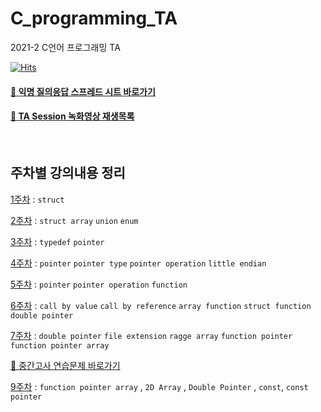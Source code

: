 # C_programming_TA
2021-2 C언어 프로그래밍 TA  

[![Hits](https://hits.seeyoufarm.com/api/count/incr/badge.svg?url=https%3A%2F%2Fgithub.com%2Fseohyun-kim%2FC_programming_TA&count_bg=%2396C0C2&title_bg=%23555555&icon=&icon_color=%23E7E7E7&title=hits&edge_flat=false)](https://hits.seeyoufarm.com)  


#### [🔗 익명 질의응답 스프레드 시트 바로가기](https://docs.google.com/spreadsheets/d/1M8s5v90XdjfF4MFbA7Hq7CrRYrupTI84S4h0olFWAl8/edit#gid=0)  

#### [🔗 TA Session 녹화영상 재생목록](https://youtube.com/playlist?list=PLb0pgb0RlXErPhqHHaL38hIr7HWcZDRhO)  

<br>  

## 주차별 강의내용 정리  
[1주차](https://github.com/seohyun-kim/C_programming_TA/tree/main/Week1-Struct#1%EC%A3%BC%EC%B0%A8-%EA%B5%AC%EC%A1%B0%EC%B2%B4-%EC%A0%95%EC%9D%98-%EC%84%A0%EC%96%B8-%EB%8C%80%EC%9E%85-%EB%B9%84%EA%B5%90)   : `struct`  

[2주차](https://github.com/seohyun-kim/C_programming_TA/tree/main/Week2-StructArray%2CUnion%2CEnum#2%EC%A3%BC%EC%B0%A8-%EA%B5%AC%EC%A1%B0%EC%B2%B4-%EB%B0%B0%EC%97%B4-%EA%B3%B5%EC%9A%A9%EC%B2%B4-%EC%97%B4%EA%B1%B0%ED%98%95)  : `struct array` `union` `enum`

[3주차](https://github.com/seohyun-kim/C_programming_TA/tree/main/Week3-typedef%2C%20Pointer#3%EC%A3%BC%EC%B0%A8-typedef-%ED%8F%AC%EC%9D%B8%ED%84%B0-%EA%B8%B0%EC%B4%88)  : `typedef` `pointer`  

[4주차](https://github.com/seohyun-kim/C_programming_TA/tree/main/Week4-%20pointer%20type%2C%20operation#4%EC%A3%BC%EC%B0%A8-%ED%8F%AC%EC%9D%B8%ED%84%B0-%ED%83%80%EC%9E%85-%EC%97%B0%EC%82%B0)   : `pointer` `pointer type` `pointer operation` `little endian`

[5주차](https://github.com/seohyun-kim/C_programming_TA/tree/main/Week5-pointer%20array%2C%20function#5%EC%A3%BC%EC%B0%A8-%ED%8F%AC%EC%9D%B8%ED%84%B0-%EB%B0%B0%EC%97%B4)    :  `pointer` `pointer operation` `function`

[6주차](https://github.com/seohyun-kim/C_programming_TA/tree/main/Week6-function%2C%20callByRef%2C%20pointer#6%EC%A3%BC%EC%B0%A8-call-by-ref-function-double-pointer)    :  `call by value` `call by reference`  `array function` `struct function` `double pointer`

[7주차](https://github.com/seohyun-kim/C_programming_TA/tree/main/Week7-double%20pointer%2C%20file%20ext%2C%20ragged%20arr%2C%20fun%20pointer#7%EC%A3%BC%EC%B0%A8-%EB%8D%94%EB%B8%94%ED%8F%AC%EC%9D%B8%ED%84%B0-%ED%99%95%EC%9E%A5%EC%9E%90-ragged-arr-fun-pointer)  :  `double pointer` `file extension`  `ragge array` `function pointer` `function pointer array`  

[ 📝 중간고사 연습문제 바로가기](https://rose-buckaroo-d20.notion.site/C-2-f74930a7d46343769b6cf92e63aa5682)  

[9주차](https://github.com/seohyun-kim/C_programming_TA/tree/main/Week9-2D%20Array) :  `function pointer array` , `2D Array` , `Double Pointer` , `const`, `const pointer`

